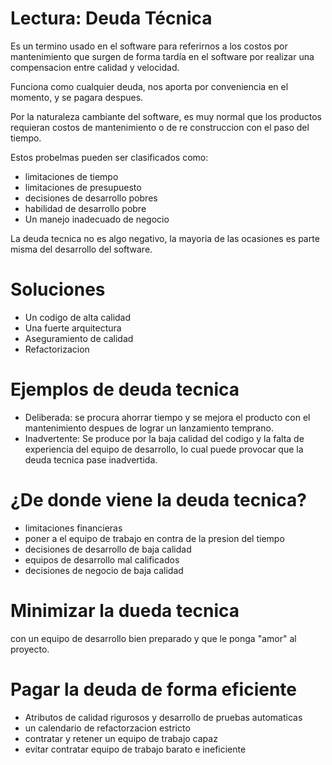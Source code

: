 # Lectura: Deuda Técnica

Es un termino usado en el software para referirnos a los costos por mantenimiento que surgen de forma tardía en el 
software por realizar una compensacion entre calidad y velocidad.

Funciona como cualquier deuda, nos aporta por conveniencia en el momento, y se pagara despues.

Por la naturaleza cambiante del software, es muy normal que los productos requieran costos de mantenimiento o de 
re construccion con el paso del tiempo.

Estos probelmas pueden ser clasificados como:

- limitaciones de tiempo
- limitaciones de presupuesto
- decisiones de desarrollo pobres
- habilidad de desarrollo pobre
- Un manejo inadecuado de negocio

La deuda tecnica no es algo negativo, la mayoria de las ocasiones es parte misma del desarrollo del software.

# Soluciones

- Un codigo de alta calidad
- Una fuerte arquitectura
- Aseguramiento de calidad
- Refactorizacion

# Ejemplos de deuda tecnica

- Deliberada: se procura ahorrar tiempo y se mejora el producto con el mantenimiento despues de lograr un lanzamiento temprano.
- Inadvertente: Se produce por la baja calidad del codigo y la falta de experiencia del equipo de desarrollo, lo cual puede provocar
  que la deuda tecnica pase inadvertida.

# ¿De donde viene la deuda tecnica?

- limitaciones financieras
- poner a el equipo de trabajo en contra de la presion del tiempo
- decisiones de desarrollo de baja calidad
- equipos de desarrollo mal calificados
- decisiones de negocio de baja calidad

# Minimizar la dueda tecnica

con un equipo de desarrollo bien preparado y que le ponga "amor" al proyecto.

# Pagar la deuda de forma eficiente

- Atributos de calidad rigurosos y desarrollo de pruebas automaticas
- un calendario de refactorzacion estricto
- contratar y retener un equipo de trabajo capaz
- evitar contratar equipo de trabajo barato e ineficiente